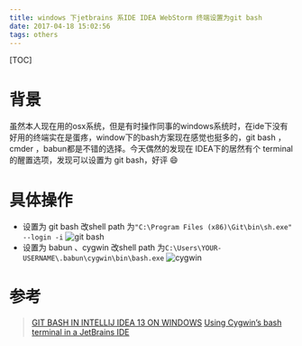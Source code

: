 ```yaml
---
title: windows 下jetbrains 系IDE IDEA WebStorm 终端设置为git bash
date: 2017-04-18 15:02:56
tags: others
---
```


[TOC]

<!-- toc -->

# 背景

虽然本人现在用的osx系统，但是有时操作同事的windows系统时，在ide下没有好用的终端实在是蛋疼，window下的bash方案现在感觉也挺多的，git bash ，cmder ，babun都是不错的选择。今天偶然的发现在 IDEA下的居然有个 terminal 的醒置选项，发现可以设置为 git bash，好评 ​:smile:​
# 具体操作
* 设置为 git bash
  改shell path 为`"C:\Program Files (x86)\Git\bin\sh.exe" --login -i`
  ![git bash](http://3.bp.blogspot.com/-D79tAY6e_wc/Uu7VuixP1pI/AAAAAAAAG5w/a0B39LzwUAI/s1600/ij13-terminal-settings.png)
* 设置为 babun 、cygwin
  改shell path 为`C:\Users\YOUR-USERNAME\.babun\cygwin\bin\bash.exe`
  ![cygwin](http://engineroom.teamwork.com/wp-content/uploads/2015/07/Capture.jpg)
# 参考
> [GIT BASH IN INTELLIJ IDEA 13 ON WINDOWS](http://blog.codeleak.pl/2014/02/git-bash-in-intellij-idea-13-on-windows.html)
> [Using Cygwin’s bash terminal in a JetBrains IDE](https://engineroom.teamwork.com/using-cygwins-bash-terminal-in-a-jetbrains-ide/)

